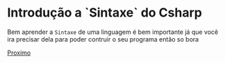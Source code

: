 <h1>Introdução a `Sintaxe` do Csharp</h1>

Bem aprender a `Sintaxe` de uma linguagem é bem importante já que você ira precisar dela para poder contruir o seu programa então so bora

[Proximo](/Csharp/Iniciante/Sintaxe/Fase1.md)